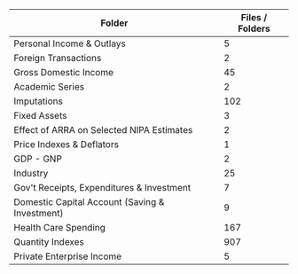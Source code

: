 | Folder                                         |   Files / Folders |
|------------------------------------------------|-------------------|
| Personal Income & Outlays                      |                 5 |
| Foreign Transactions                           |                 2 |
| Gross Domestic Income                          |                45 |
| Academic Series                                |                 2 |
| Imputations                                    |               102 |
| Fixed Assets                                   |                 3 |
| Effect of ARRA on Selected NIPA Estimates      |                 2 |
| Price Indexes & Deflators                      |                 1 |
| GDP - GNP                                      |                 2 |
| Industry                                       |                25 |
| Gov't Receipts, Expenditures & Investment      |                 7 |
| Domestic Capital Account (Saving & Investment) |                 9 |
| Health Care Spending                           |               167 |
| Quantity Indexes                               |               907 |
| Private Enterprise Income                      |                 5 |